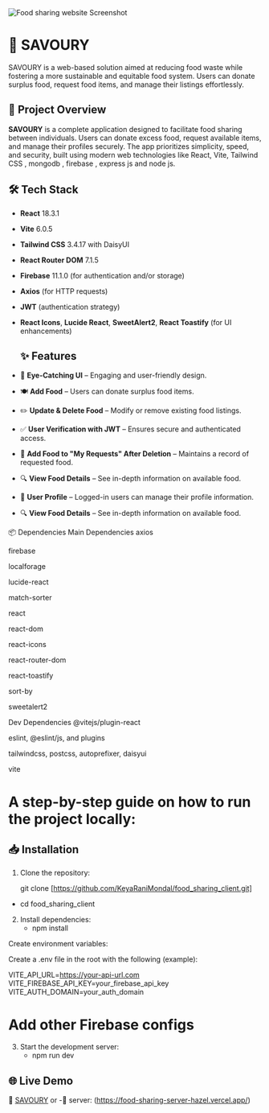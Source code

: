 
<img class="screenshot" src="https://github.com/user-attachments/assets/src/assets/Screenshot (262).png" alt="Food sharing website Screenshot">


# 🥗 SAVOURY

 SAVOURY is a web-based solution aimed at reducing food waste while fostering a more sustainable and equitable food system. Users can donate surplus food, request food items, and manage their listings effortlessly.

## 🚀 Project Overview

 **SAVOURY** is a complete application designed to facilitate food sharing between individuals. Users can donate excess food, request available items, and manage their profiles securely. The app prioritizes simplicity, speed, and security, built using modern web technologies like React, Vite, Tailwind CSS , mongodb , firebase , express js and node js.

## 🛠️ Tech Stack

- **React** 18.3.1
- **Vite** 6.0.5
- **Tailwind CSS** 3.4.17 with DaisyUI
- **React Router DOM** 7.1.5
- **Firebase** 11.1.0 (for authentication and/or storage)
- **Axios** (for HTTP requests)
- **JWT** (authentication strategy)
- **React Icons**, **Lucide React**, **SweetAlert2**, **React Toastify** (for UI enhancements)


  ## ✨ Features

- 🌟 **Eye-Catching UI** – Engaging and user-friendly design.
- 🍽️ **Add Food** – Users can donate surplus food items.
- ✏️ **Update & Delete Food** – Modify or remove existing food listings.
- ✅ **User Verification with JWT** – Ensures secure and authenticated access.
- 📌 **Add Food to "My Requests" After Deletion** – Maintains a record of requested food.
- 🔍 **View Food Details** – See in-depth information on available food.
- 👤 **User Profile** – Logged-in users can manage their profile information.  
- 🔍 **View Food Details** – See in-depth information on available food.  

📦 Dependencies
Main Dependencies
axios

firebase

localforage

lucide-react

match-sorter

react

react-dom

react-icons

react-router-dom

react-toastify

sort-by

sweetalert2

Dev Dependencies
@vitejs/plugin-react

eslint, @eslint/js, and plugins

tailwindcss, postcss, autoprefixer, daisyui

vite
  
# A step-by-step guide on how to run the project locally:
## 📥 Installation

1. Clone the repository:

   git clone [https://github.com/KeyaRaniMondal/food_sharing_client.git]
  - cd food_sharing_client
   
2. Install dependencies:
    - npm install

Create environment variables:

Create a .env file in the root with the following (example):

VITE_API_URL=https://your-api-url.com
VITE_FIREBASE_API_KEY=your_firebase_api_key
VITE_AUTH_DOMAIN=your_auth_domain
# Add other Firebase configs

3. Start the development server:
   - npm run dev

## 🌐 Live Demo
🔗 [SAVOURY]( https://food-sharing-1d765.web.app/)
or
-🔗 server: (https://food-sharing-server-hazel.vercel.app/)
